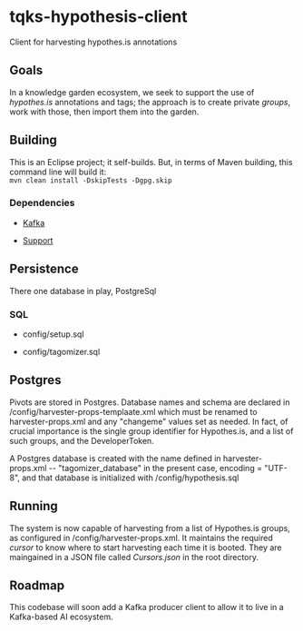 # tqks-hypothesis-client
Client for harvesting hypothes.is annotations<br/>
## Goals
In a knowledge garden ecosystem, we seek to support the use of _hypothes.is_ annotations and tags; the approach is to create private _groups_, work with those, then import them into the garden.

## Building
This is an Eclipse project; it self-builds. But, in terms of Maven building, this command line will build it:<br/>
```mvn clean install -DskipTests -Dgpg.skip``` 

### Dependencies
- [Kafka](https://github.com/topicquests/tqks-kafka-support)

- [Support](https://github.com/topicquests/tq-support)

## Persistence
There one database in play, PostgreSql

### SQL
- config/setup.sql

- config/tagomizer.sql

## Postgres
Pivots are stored in Postgres. Database names and schema are declared in /config/harvester-props-templaate.xml which must be renamed to harvester-props.xml and any "changeme" values set as needed. In fact, of crucial importance is the single group identifier for Hypothes.is, and a list of such groups, and the DeveloperToken.

A Postgres database is created with the name defined in harvester-props.xml -- "tagomizer_database" in the present case, encoding = "UTF-8", and that database is initialized with /config/hypothesis.sql

## Running
The system is now capable of harvesting from a list of Hypothes.is groups, as configured in /config/harvester-props.xml. It maintains the required *cursor* to know where to start harvesting each time it is booted. They are maingained in a JSON file called *Cursors.json* in the root directory.

## Roadmap
This codebase will soon add a Kafka producer client to allow it to live in a Kafka-based AI ecosystem.
